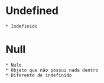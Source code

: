 # Undefined
    * Indefinido

# Null
    * Nulo
    * Objeto que não possui nada dentro
    * Diferente de indefinido

